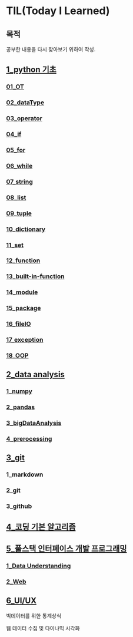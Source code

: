 # TIL(Today I Learned)

## 목적

공부한 내용을 다시 찾아보기 위하여 작성.



## [1_python 기초](./1_pythonStudy/)

### [01_OT](./1_pythonStudy/01_OT/)

### [02_dataType](./1_pythonStudy/02_dataType/)

### [03_operator](./1_pythonStudy/03_operator/)

### [04_if](./1_pythonStudy/04_if/)

### [05_for](./1_pythonStudy/05_for/)

### [06_while](./1_pythonStudy/06_while/)

### [07_string](./1_pythonStudy/07_string/)

### [08_list](./1_pythonStudy/08_list/)

### [09_tuple](./1_pythonStudy/09_tuple/)

### [10_dictionary](./1_pythonStudy/10_dictionary/)

### [11_set](./1_pythonStudy/11_set/)

### [12_function](./1_pythonStudy/12_function/)

### [13_built-in-function](./1_pythonStudy/13_built-in-function/)

### [14_module](./1_pythonStudy/14_module/)

### [15_package](./1_pythonStudy/15_package/)

### [16_fileIO](./1_pythonStudy/16_fileIO/)

### [17_exception](./1_pythonStudy/17_exception/)

### [18_OOP](./1_pythonStudy/18_OOP/)



## [2_data analysis](./2_dataAnalysis/)

### [1_numpy](./2_dataAnalysis/01_numpy/)

### [2_pandas](./2_dataAnalysis/02_pandas/)

### [3_bigDataAnalysis](./2_dataAnalysis/03_big_data_analysis/)

### [4_prerocessing](./2_dataAnalysis/04_preprocessing/)



## [3_git](./3_git_tutorial/)

### 1_markdown

### 2_git

### 3_github



## [4_코딩 기본 알고리즘](./4_algorithm/)



## [5_풀스택 인터페이스 개발 프로그래밍](./5_full-stackInterface/)

### [1_Data Understanding](./5_full-stackInterface/01_DataUnerstandingwithSQL/)

### [2_Web](./5_full-stackInterface/02_Web/)





## [6_UI/UX](./6_UI_UX/)

빅데이터를 위한 통계상식

웹 데이터 수집 및 다이나믹 시각화

